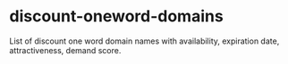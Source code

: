 # discount-oneword-domains
List of discount one word domain names with availability, expiration date, attractiveness, demand score.
